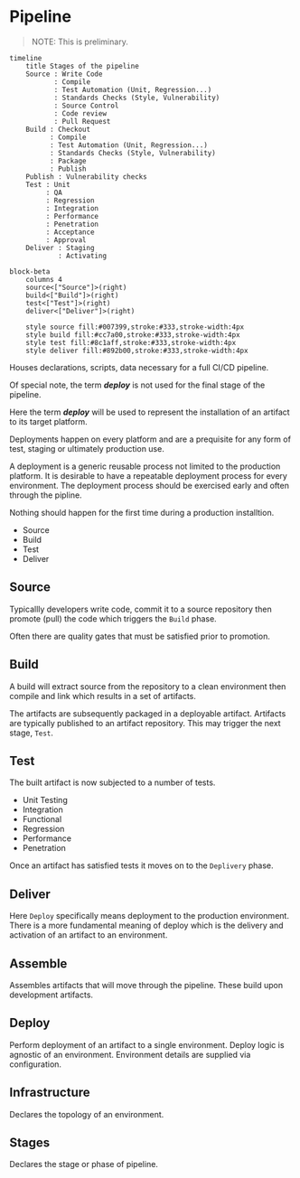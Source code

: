 
# Pipeline

> NOTE:
> This is preliminary.
>

```mermaid
timeline
    title Stages of the pipeline
    Source : Write Code
           : Compile
           : Test Automation (Unit, Regression...)
           : Standards Checks (Style, Vulnerability)
           : Source Control
           : Code review
           : Pull Request
    Build : Checkout
          : Compile
          : Test Automation (Unit, Regression...)
          : Standards Checks (Style, Vulnerability)
          : Package
          : Publish
    Publish : Vulnerability checks
    Test : Unit
         : QA
         : Regression
         : Integration
         : Performance
         : Penetration
         : Acceptance
         : Approval
    Deliver : Staging
            : Activating
```

<!-- ```mermaid
journey
    title Stages of the pipeline
    section Source
        a : c
    section Build
        a :  v
    section Test
        a : a
    section Deploy
        d : x
``` -->

```mermaid
block-beta
    columns 4
    source<["Source"]>(right)
    build<["Build"]>(right)
    test<["Test"]>(right)
    deliver<["Deliver"]>(right)

    style source fill:#007399,stroke:#333,stroke-width:4px
    style build fill:#cc7a00,stroke:#333,stroke-width:4px
    style test fill:#8c1aff,stroke:#333,stroke-width:4px
    style deliver fill:#892b00,stroke:#333,stroke-width:4px

```

Houses declarations, scripts, data necessary for a full CI/CD pipeline.

Of special note, the term ___deploy___ is not used for the final stage of the pipeline.

Here the term ___deploy___ will be used to represent the installation of an artifact to its target platform.

Deployments happen on every platform and are a prequisite for any form of test, staging or ultimately production use.

A deployment is a generic reusable process not limited to the production platform.  It is desirable to have a repeatable deployment process for every environment.  The deployment process should be exercised early and often through the pipline.

Nothing should happen for the first time during a production installtion.

- Source
- Build
- Test
- Deliver

## Source

Typicallly developers write code, commit it to a source repository then promote (pull) the code which triggers the `Build` phase.

Often there are quality gates that must be satisfied prior to promotion.

## Build

A build will extract source from the repository to a clean environment then compile and link which results in a set of artifacts.

The artifacts are subsequently packaged in a deployable artifact.  Artifacts are typically published to an artifact repository.  This may trigger the next stage, `Test`.

## Test

The built artifact is now subjected to a number of tests.

- Unit Testing
- Integration
- Functional
- Regression
- Performance
- Penetration

Once an artifact has satisfied tests it moves on to the `Deplivery` phase.

## Deliver

Here `Deploy` specifically means deployment to the production environment.  There is a more fundamental meaning of deploy which is the delivery and activation of an artifact to an environment.

## Assemble

Assembles artifacts that will move through the pipeline.
These build upon development artifacts.

## Deploy

Perform deployment of an artifact to a single environment.
Deploy logic is agnostic of an environment.
Environment details are supplied via configuration.

## Infrastructure

Declares the topology of an environment.

## Stages

Declares the stage or phase of pipeline.
